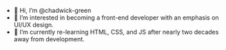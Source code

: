 - 👋 Hi, I’m @chadwick-green
- 👀 I’m interested in becoming a front-end developer with an emphasis on UI/UX design.
- 🌱 I’m currently re-learning HTML, CSS, and JS after nearly two decades away from development.

<!---
chadwick-green/chadwick-green is a ✨ special ✨ repository because its `README.md` (this file) appears on your GitHub profile.
You can click the Preview link to take a look at your changes.
--->

